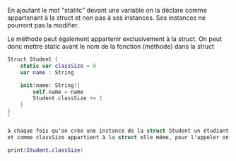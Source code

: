 

En ajoutant le mot "statitc" devant une variable on la déclare comme appartenant à la struct et non pas à ses instances. Ses instances ne pourront pas la modifier.

Le méthode peut également appartenir exclusivement à la struct. On peut donc mettre static avant le nom de la fonction (méthode) dans la struct 

```Swift
Struct Student {
    static var classSize = 0
    var name : String 

    init(name: String){
        self.name = name
        Student.classSize += 1
    }
}
`

à chaque fois qu'on crée une instance de la struct Student un étudiant sera ajouté à classSize.
et comme classSize appartient à la struct elle même, pour l'appeler on ne peux pas on utlisant son instance. il faut passer par la struct. 

print(Student.classSize) 
